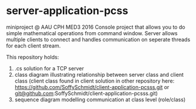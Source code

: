 # server-application-pcss 
miniproject @ AAU CPH MED3 2016
Console project that allows you to do simple mathematical operations from command window. Server allows multiple clients to connect and handles communication on seperate threads for each client stream. 

This repository holds:
1) .cs solution for a TCP server 
2) class diagram illustrating relationship between server class and client class (client class found in client solution in other repository here: https://github.com/SoffySchmidt/client-application-pcsss.git or git@github.com:SoffySchmidt/client-application-pcsss.git)
3) sequence diagram modelling communication at class level (role/class)
